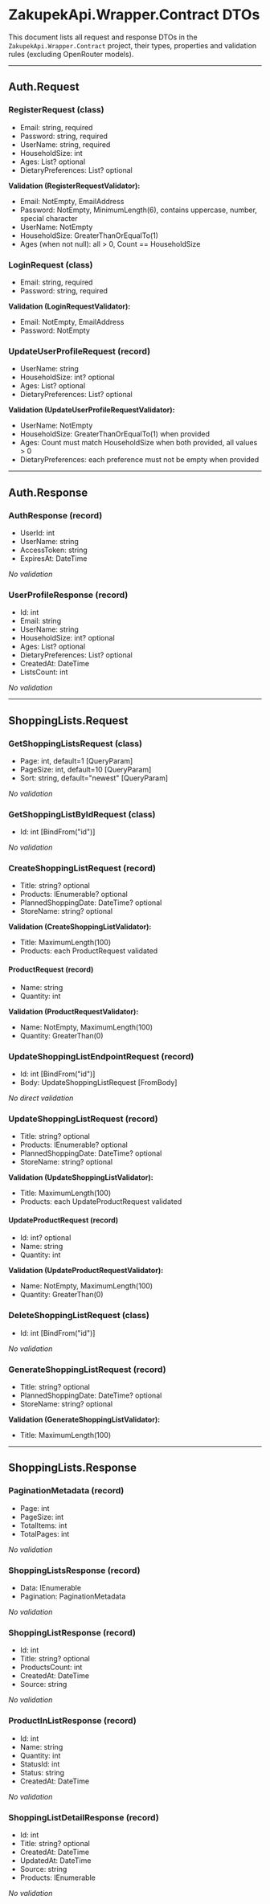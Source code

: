 # ZakupekApi.Wrapper.Contract DTOs

This document lists all request and response DTOs in the `ZakupekApi.Wrapper.Contract` project, their types, properties and validation rules (excluding OpenRouter models).

---

## Auth.Request

### RegisterRequest (class)

- Email: string, required
- Password: string, required
- UserName: string, required
- HouseholdSize: int
- Ages: List<int>? optional
- DietaryPreferences: List<string>? optional

**Validation (RegisterRequestValidator):**

- Email: NotEmpty, EmailAddress
- Password: NotEmpty, MinimumLength(6), contains uppercase, number, special character
- UserName: NotEmpty
- HouseholdSize: GreaterThanOrEqualTo(1)
- Ages (when not null): all > 0, Count == HouseholdSize

### LoginRequest (class)

- Email: string, required
- Password: string, required

**Validation (LoginRequestValidator):**

- Email: NotEmpty, EmailAddress
- Password: NotEmpty

### UpdateUserProfileRequest (record)

- UserName: string
- HouseholdSize: int? optional
- Ages: List<int>? optional
- DietaryPreferences: List<string>? optional

**Validation (UpdateUserProfileRequestValidator):**

- UserName: NotEmpty
- HouseholdSize: GreaterThanOrEqualTo(1) when provided
- Ages: Count must match HouseholdSize when both provided, all values > 0
- DietaryPreferences: each preference must not be empty when provided

---

## Auth.Response

### AuthResponse (record)

- UserId: int
- UserName: string
- AccessToken: string
- ExpiresAt: DateTime

_No validation_

### UserProfileResponse (record)

- Id: int
- Email: string
- UserName: string
- HouseholdSize: int? optional
- Ages: List<int>? optional
- DietaryPreferences: List<string>? optional
- CreatedAt: DateTime
- ListsCount: int

_No validation_

---

## ShoppingLists.Request

### GetShoppingListsRequest (class)

- Page: int, default=1 [QueryParam]
- PageSize: int, default=10 [QueryParam]
- Sort: string, default="newest" [QueryParam]

_No validation_

### GetShoppingListByIdRequest (class)

- Id: int [BindFrom("id")]

_No validation_

### CreateShoppingListRequest (record)

- Title: string? optional
- Products: IEnumerable<ProductRequest>? optional
- PlannedShoppingDate: DateTime? optional
- StoreName: string? optional

**Validation (CreateShoppingListValidator):**

- Title: MaximumLength(100)
- Products: each ProductRequest validated

#### ProductRequest (record)

- Name: string
- Quantity: int

**Validation (ProductRequestValidator):**

- Name: NotEmpty, MaximumLength(100)
- Quantity: GreaterThan(0)

### UpdateShoppingListEndpointRequest (record)

- Id: int [BindFrom("id")]
- Body: UpdateShoppingListRequest [FromBody]

_No direct validation_

### UpdateShoppingListRequest (record)

- Title: string? optional
- Products: IEnumerable<UpdateProductRequest>? optional
- PlannedShoppingDate: DateTime? optional
- StoreName: string? optional

**Validation (UpdateShoppingListValidator):**

- Title: MaximumLength(100)
- Products: each UpdateProductRequest validated

#### UpdateProductRequest (record)

- Id: int? optional
- Name: string
- Quantity: int

**Validation (UpdateProductRequestValidator):**

- Name: NotEmpty, MaximumLength(100)
- Quantity: GreaterThan(0)

### DeleteShoppingListRequest (class)

- Id: int [BindFrom("id")]

_No validation_

### GenerateShoppingListRequest (record)

- Title: string? optional
- PlannedShoppingDate: DateTime? optional
- StoreName: string? optional

**Validation (GenerateShoppingListValidator):**

- Title: MaximumLength(100)

---

## ShoppingLists.Response

### PaginationMetadata (record)

- Page: int
- PageSize: int
- TotalItems: int
- TotalPages: int

_No validation_

### ShoppingListsResponse (record)

- Data: IEnumerable<ShoppingListResponse>
- Pagination: PaginationMetadata

_No validation_

### ShoppingListResponse (record)

- Id: int
- Title: string? optional
- ProductsCount: int
- CreatedAt: DateTime
- Source: string

_No validation_

### ProductInListResponse (record)

- Id: int
- Name: string
- Quantity: int
- StatusId: int
- Status: string
- CreatedAt: DateTime

_No validation_

### ShoppingListDetailResponse (record)

- Id: int
- Title: string? optional
- CreatedAt: DateTime
- UpdatedAt: DateTime
- Source: string
- Products: IEnumerable<ProductInListResponse>

_No validation_
